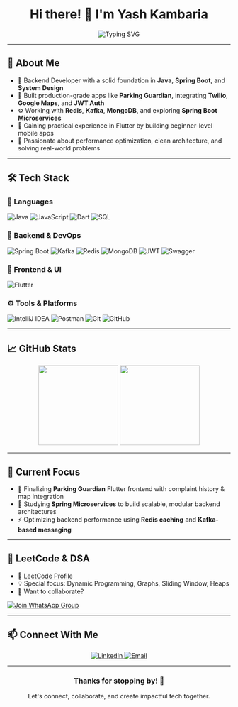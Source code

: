 <h1 align="center">Hi there! 👋 I'm Yash Kambaria</h1>

<div align="center">
  <img src="https://readme-typing-svg.herokuapp.com?font=Fira+Code&pause=1000&color=00C9A7&center=true&vCenter=true&width=500&lines=Backend+Engineer+%7C+Spring+Boot+Developer;Building+Scalable+Real-World+Apps" alt="Typing SVG" />
</div>

---

## 🚀 About Me

- 🔧 Backend Developer with a solid foundation in **Java**, **Spring Boot**, and **System Design**
- 🚀 Built production-grade apps like **Parking Guardian**, integrating **Twilio**, **Google Maps**, and **JWT Auth**
- ⚙️ Working with **Redis**, **Kafka**, **MongoDB**, and exploring **Spring Boot Microservices**
- 📱 Gaining practical experience in Flutter by building beginner-level mobile apps
- 🎯 Passionate about performance optimization, clean architecture, and solving real-world problems

---

## 🛠️ Tech Stack

### 🚩 Languages
![Java](https://img.shields.io/badge/Java-ED8B00?style=for-the-badge&logo=openjdk&logoColor=white)
![JavaScript](https://img.shields.io/badge/JavaScript-F7DF1E?style=for-the-badge&logo=javascript&logoColor=black)
![Dart](https://img.shields.io/badge/Dart-0175C2?style=for-the-badge&logo=dart&logoColor=white)
![SQL](https://img.shields.io/badge/SQL-4479A1?style=for-the-badge&logo=mysql&logoColor=white)

### 🔧 Backend & DevOps
![Spring Boot](https://img.shields.io/badge/Spring_Boot-6DB33F?style=for-the-badge&logo=spring-boot&logoColor=white)
![Kafka](https://img.shields.io/badge/Kafka-231F20?style=for-the-badge&logo=apachekafka&logoColor=white)
![Redis](https://img.shields.io/badge/Redis-DC382D?style=for-the-badge&logo=redis&logoColor=white)
![MongoDB](https://img.shields.io/badge/MongoDB-4EA94B?style=for-the-badge&logo=mongodb&logoColor=white)
![JWT](https://img.shields.io/badge/JWT-000000?style=for-the-badge&logo=JSON%20web%20tokens&logoColor=white)
![Swagger](https://img.shields.io/badge/Swagger-85EA2D?style=for-the-badge&logo=swagger&logoColor=black)

### 🎨 Frontend & UI
![Flutter](https://img.shields.io/badge/Flutter-02569B?style=for-the-badge&logo=flutter&logoColor=white)

### ⚙️ Tools & Platforms
![IntelliJ IDEA](https://img.shields.io/badge/IntelliJ_IDEA-000000?style=for-the-badge&logo=intellij-idea&logoColor=white)
![Postman](https://img.shields.io/badge/Postman-FF6C37?style=for-the-badge&logo=postman&logoColor=white)
![Git](https://img.shields.io/badge/Git-F05032?style=for-the-badge&logo=git&logoColor=white)
![GitHub](https://img.shields.io/badge/GitHub-181717?style=for-the-badge&logo=github&logoColor=white)

---

## 📈 GitHub Stats

<div align="center">
  <img src="https://github-readme-stats.vercel.app/api?username=YashKambaria&show_icons=true&theme=tokyonight&hide_border=true&count_private=true" height="180" />
  <img src="https://github-readme-stats.vercel.app/api/top-langs/?username=YashKambaria&layout=compact&theme=tokyonight&hide_border=true" height="180" />
</div>

---

## 🎯 Current Focus

- 🚨 Finalizing **Parking Guardian** Flutter frontend with complaint history & map integration  
- 🧠 Studying **Spring Microservices** to build scalable, modular backend architectures  
- ⚡ Optimizing backend performance using **Redis caching** and **Kafka-based messaging**

---

## 🧠 LeetCode & DSA

- 📌 [LeetCode Profile](https://leetcode.com/u/yashkambaria245/)  
- 💡 Special focus: Dynamic Programming, Graphs, Sliding Window, Heaps  
- 💬 Want to collaborate?  

<a href="https://chat.whatsapp.com/Bq2L17JF1cdDsYv1LYCXMH" target="_blank">
  <img alt="Join WhatsApp Group" src="https://img.shields.io/badge/Join%20DSA%20Group-25D366?style=for-the-badge&logo=whatsapp&logoColor=white"/>
</a>

---

## 📫 Connect With Me

<p align="center">
  <a href="https://www.linkedin.com/in/yash-kambaria" target="_blank">
    <img alt="LinkedIn" src="https://img.shields.io/badge/LinkedIn-0077B5?style=for-the-badge&logo=linkedin&logoColor=white"/>
  </a>
  <a href="mailto:yashkambaria245@gmail.com" target="_blank">
    <img alt="Email" src="https://img.shields.io/badge/Email-D14836?style=for-the-badge&logo=gmail&logoColor=white"/>
  </a>
</p>

---

<div align="center">
  <h3>Thanks for stopping by! 🙌</h3>
  <p>Let's connect, collaborate, and create impactful tech together.</p>
</div>
